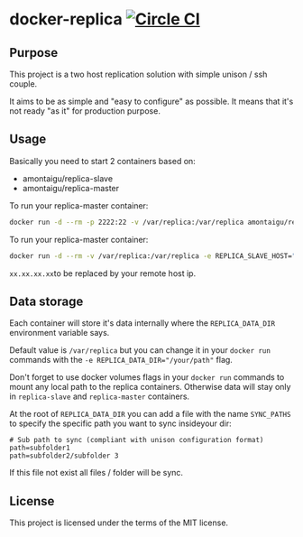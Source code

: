 # docker-replica [![Circle CI](https://circleci.com/gh/AlbanMontaigu/docker-replica.svg?style=shield)](https://circleci.com/gh/AlbanMontaigu/docker-replica)

## Purpose

This project is a two host replication solution with simple unison / ssh couple.

It aims to be as simple and "easy to configure" as possible. It means that it's not ready "as it" for production purpose.

## Usage

Basically you need to start 2 containers based on:
- amontaigu/replica-slave
- amontaigu/replica-master

To run your replica-master container:

```bash
docker run -d --rm -p 2222:22 -v /var/replica:/var/replica amontaigu/replica-slave
```

To run your replica-master container:

```bash
docker run -d --rm -v /var/replica:/var/replica -e REPLICA_SLAVE_HOST="xx.xx.xx.xx" -e REPLICA_SLAVE_PORT="2222" amontaigu/replica-master
```

`xx.xx.xx.xx`to be replaced by your remote host ip.

## Data storage

Each container will store it's data internally where the `REPLICA_DATA_DIR` environment variable says. 

Default value is `/var/replica` but you can change it in your `docker run` commands with the `-e REPLICA_DATA_DIR="/your/path"` flag.

Don't forget to use docker volumes flags in your `docker run` commands to mount any local path to the replica containers. Otherwise data will stay only in `replica-slave` and `replica-master` containers.

At the root of `REPLICA_DATA_DIR` you can add a file with the name `SYNC_PATHS` to specify the specific path you want to sync insideyour dir:

```
# Sub path to sync (compliant with unison configuration format)
path=subfolder1
path=subfolder2/subfolder 3
```

If this file not exist all files / folder will be sync.

## License

This project is licensed under the terms of the MIT license.
